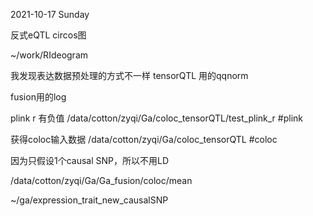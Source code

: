2021-10-17 Sunday

反式eQTL circos图


~/work/RIdeogram


我发现表达数据预处理的方式不一样
tensorQTL 用的qqnorm

fusion用的log


plink r 有负值
/data/cotton/zyqi/Ga/coloc_tensorQTL/test_plink_r #plink

获得coloc输入数据
/data/cotton/zyqi/Ga/coloc_tensorQTL #coloc

因为只假设1个causal SNP，所以不用LD


/data/cotton/zyqi/Ga/Ga_fusion/coloc/mean


~/ga/expression_trait_new_causalSNP